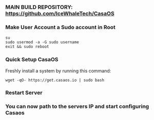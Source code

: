 ### MAIN BUILD REPOSITORY: https://github.com/IceWhaleTech/CasaOS
### Make User Account a Sudo account in Root
```
su
sudo usermod -a -G sudo username
exit && sudo reboot
```
### Quick Setup CasaOS
Freshly install a system by running this command:
```
wget -qO- https://get.casaos.io | sudo bash
```
### Restart Server
### You can now path to the servers IP and start configuring Casaos
